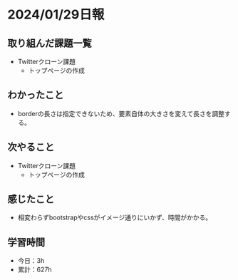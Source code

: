 # 2024/01/29日報
## 取り組んだ課題一覧
- Twitterクローン課題
  - トップページの作成

## わかったこと
- borderの長さは指定できないため、要素自体の大きさを変えて長さを調整する。

## 次やること
- Twitterクローン課題
  - トップページの作成

## 感じたこと
- 相変わらずbootstrapやcssがイメージ通りにいかず、時間がかかる。

## 学習時間
- 今日：3h
- 累計：627h
